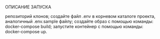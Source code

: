 ОПИСАНИЕ ЗАПУСКА

репозиторий клонов;
создайте файл .env в корневом каталоге проекта, аналогичный .env.sample файлу;
создайте образ с помощью команды: docker-compose build;
запустите контейнер с помощью команды: docker-compose up.
